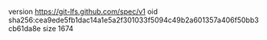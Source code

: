 version https://git-lfs.github.com/spec/v1
oid sha256:cea9ede5fb1dac14a1e5a2f301033f5094c49b2a601357a406f50bb3cb61da8e
size 1674
